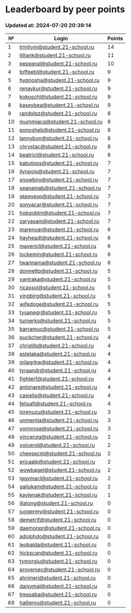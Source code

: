 # Leaderboard by peer points

### Updated at: 2024-07-20 20:39:14

| № | Login | Points |
|---|-------|--------|
|1|trinitym@student.21-school.ru|14|
|2|lilliank@student.21-school.ru|11|
|3|pepperal@student.21-school.ru|10|
|4|toffeebl@student.21-school.ru|9|
|5|hypnosha@student.21-school.ru|9|
|6|renaykur@student.21-school.ru|9|
|7|kokoschl@student.21-school.ru|9|
|8|kaseybea@student.21-school.ru|9|
|9|randolpz@student.21-school.ru|8|
|10|mummjacq@student.21-school.ru|8|
|11|ponosheb@student.21-school.ru|8|
|12|lannybon@student.21-school.ru|8|
|13|chrystac@student.21-school.ru|8|
|14|beatricl@student.21-school.ru|8|
|15|kabutops@student.21-school.ru|7|
|16|ilynpois@student.21-school.ru|7|
|17|snowbiro@student.21-school.ru|7|
|18|seanamab@student.21-school.ru|7|
|19|skeevesp@student.21-school.ru|7|
|20|sonyacar@student.21-school.ru|7|
|21|hobgoblm@student.21-school.ru|7|
|22|zaryasam@student.21-school.ru|7|
|23|marenvar@student.21-school.ru|6|
|24|hayheadt@student.21-school.ru|6|
|25|mavericl@student.21-school.ru|6|
|26|lockemin@student.21-school.ru|6|
|27|twannama@student.21-school.ru|6|
|28|donnettp@student.21-school.ru|5|
|29|yaniraka@student.21-school.ru|5|
|30|ricassol@student.21-school.ru|5|
|31|yingbirg@student.21-school.ru|5|
|32|wifedoge@student.21-school.ru|5|
|33|tysanegr@student.21-school.ru|5|
|34|turnerko@student.21-school.ru|5|
|35|barramuc@student.21-school.ru|5|
|36|puckcher@student.21-school.ru|4|
|37|christib@student.21-school.ru|4|
|38|estelaka@student.21-school.ru|4|
|39|milagrkw@student.21-school.ru|4|
|40|tyraandr@student.21-school.ru|4|
|41|fighterf@student.21-school.ru|4|
|42|antonare@student.21-school.ru|4|
|43|casielis@student.21-school.ru|4|
|44|felisafi@student.21-school.ru|4|
|45|lorenuzu@student.21-school.ru|3|
|46|unmentia@student.21-school.ru|3|
|47|yonnrose@student.21-school.ru|3|
|48|vincenzg@student.21-school.ru|2|
|49|voicerol@student.21-school.ru|2|
|50|cheesecm@student.21-school.ru|2|
|51|ericaalp@student.21-school.ru|2|
|52|wowbagel@student.21-school.ru|2|
|53|iggymacl@student.21-school.ru|2|
|54|galiokam@student.21-school.ru|2|
|55|kaylenak@student.21-school.ru|1|
|56|illalong@student.21-school.ru|0|
|57|juggermy@student.21-school.ru|0|
|58|demetrif@student.21-school.ru|0|
|59|daemonpr@student.21-school.ru|0|
|60|adolphdo@student.21-school.ru|0|
|61|leobalda@student.21-school.ru|0|
|62|hickscan@student.21-school.ru|0|
|63|tymorgiu@student.21-school.ru|0|
|64|provemec@student.21-school.ru|0|
|65|ahrimeri@student.21-school.ru|0|
|66|daisymal@student.21-school.ru|0|
|67|treasaba@student.21-school.ru|0|
|68|halliemo@student.21-school.ru|0|


